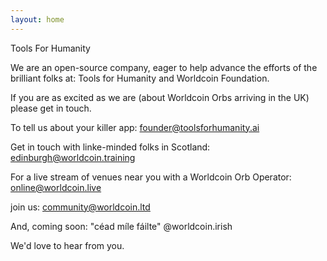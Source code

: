 ```yaml
---
layout: home
---
```


Tools For Humanity

We are an open-source company, 
eager to help advance the efforts of the brilliant folks at: 
Tools for Humanity and Worldcoin Foundation.

If you are as excited as we are 
(about Worldcoin Orbs arriving in the UK)
please get in touch. 


To tell us about your killer app:
founder@toolsforhumanity.ai


Get in touch with linke-minded folks in Scotland:
edinburgh@worldcoin.training


For a live stream of venues near you with a Worldcoin Orb Operator:
online@worldcoin.live


join us: 
community@worldcoin.ltd


And, coming soon: "céad míle fáilte"
@worldcoin.irish

We'd love to hear from you.
